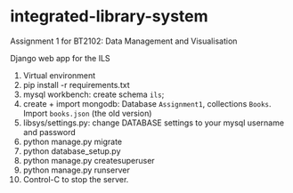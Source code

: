 # integrated-library-system
Assignment 1 for BT2102: Data Management and Visualisation

Django web app for the ILS

1. Virtual environment
2. pip install -r requirements.txt
3. mysql workbench: create schema `ils`;
4. create + import mongodb: Database `Assignment1`, collections `Books`. Import `books.json` (the old version)
5. libsys/settings.py: change DATABASE settings to your mysql username and password
6. python manage.py migrate
7. python database_setup.py
8. python manage.py createsuperuser
9. python manage.py runserver
10. Control-C to stop the server.
